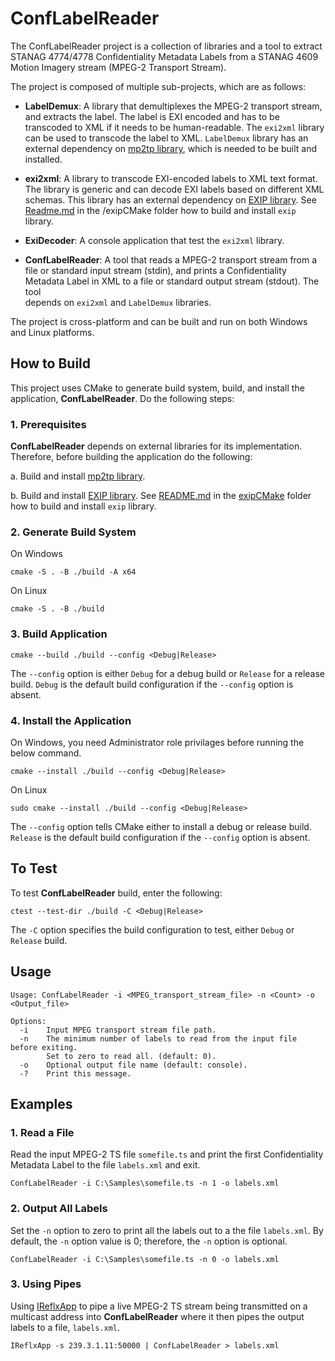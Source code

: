 # ConfLabelReader
The ConfLabelReader project is a collection of libraries and a tool to extract 
STANAG 4774/4778 Confidentiality Metadata Labels from a STANAG 4609 Motion
Imagery stream (MPEG-2 Transport Stream).

The project is composed of multiple sub-projects, which are as follows:

* __LabelDemux__: A library that demultiplexes the MPEG-2 transport stream, and 
extracts the label.  The label is EXI encoded and has to be transcoded to XML
if it needs to be human-readable.  The `exi2xml` library can be used to transcode
the label to XML.  `LabelDemux` library has an external dependency on 
[mp2tp library](https://github.com/jimcavoy/mp2tp), which is needed to be built and installed.

* __exi2xml__: A library to transcode EXI-encoded labels to XML text format.  The library is
generic and can decode EXI labels based on different XML schemas.  This library has
an external dependency on [EXIP library](https://github.com/rwl/exip).  See [Readme.md](./exipCMake/README.md) in the 
/exipCMake folder how to build and install `exip` library.

* __ExiDecoder__: A console application that test the `exi2xml` library.

* __ConfLabelReader__: A tool that reads a MPEG-2 transport stream from a file or standard input stream (stdin), and
prints a Confidentiality Metadata Label in XML to a file or standard output stream (stdout).  The tool  
depends on `exi2xml` and `LabelDemux` libraries.

The project is cross-platform and can be built and run on both Windows and
Linux platforms.

## How to Build
This project uses CMake to generate build system, build, and install the application, __ConfLabelReader__. Do the following steps:

### 1. Prerequisites

__ConfLabelReader__ depends on external libraries for its implementation.  Therefore, before building the application do the following:

a. Build and install [mp2tp library](https://github.com/jimcavoy/mp2tp).

b. Build and install [EXIP library](https://github.com/rwl/exip).  See [README.md](./exipCMake/README.md) in the 
[exipCMake](./exipCMake) folder how to build and install `exip` library.

### 2. Generate Build System
On Windows
```
cmake -S . -B ./build -A x64
```
On Linux 
```
cmake -S . -B ./build
```
### 3. Build Application
```
cmake --build ./build --config <Debug|Release>
```

The `--config` option is either `Debug` for a debug build or `Release` for a release build. `Debug` is the default build configuration if the `--config` option is absent.

### 4. Install the Application

On Windows, you need Administrator role privilages before running the below command.
```
cmake --install ./build --config <Debug|Release>
```

On Linux

```
sudo cmake --install ./build --config <Debug|Release>
```

The `--config` option tells CMake either to install a debug or release build.  `Release` is the default build configuration if the `--config` option is absent.

## To Test
To test __ConfLabelReader__ build, enter the following:

```
ctest --test-dir ./build -C <Debug|Release>
```

The `-C` option specifies the build configuration to test, either `Debug` or `Release` build.

## Usage

```
Usage: ConfLabelReader -i <MPEG_transport_stream_file> -n <Count> -o <Output_file>

Options:
  -i    Input MPEG transport stream file path.
  -n    The minimum number of labels to read from the input file before exiting.
        Set to zero to read all. (default: 0).
  -o    Optional output file name (default: console).
  -?    Print this message.
```

## Examples

### 1. Read a File
Read the input MPEG-2 TS file `somefile.ts` and print the first Confidentiality Metadata Label to the file `labels.xml` and exit.

```
ConfLabelReader -i C:\Samples\somefile.ts -n 1 -o labels.xml
```

### 2. Output All Labels
Set the `-n` option to zero to print all the labels out to a the file `labels.xml`.  By default, the `-n` option value is 0; therefore, the `-n` option is optional. 

```
ConfLabelReader -i C:\Samples\somefile.ts -n 0 -o labels.xml
```

### 3. Using Pipes
Using [IReflxApp](https://github.com/jimcavoy/IReflx) to pipe a live MPEG-2 TS stream being transmitted on a multicast address into __ConfLabelReader__ where it then pipes the output labels to a file, `labels.xml`.

```
IReflxApp -s 239.3.1.11:50000 | ConfLabelReader > labels.xml
```
